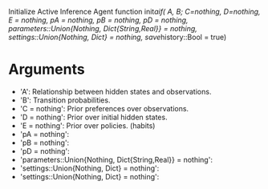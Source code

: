 Initialize Active Inference Agent function init*aif(         A,         B;         C=nothing,         D=nothing,         E = nothing,         pA = nothing,         pB = nothing,          pD = nothing,         parameters::Union{Nothing, Dict{String,Real}} = nothing,         settings::Union{Nothing, Dict} = nothing,         save*history::Bool = true)

# Arguments

  * 'A': Relationship between hidden states and observations.
  * 'B': Transition probabilities.
  * 'C = nothing': Prior preferences over observations.
  * 'D = nothing': Prior over initial hidden states.
  * 'E = nothing': Prior over policies. (habits)
  * 'pA = nothing':
  * 'pB = nothing':
  * 'pD = nothing':
  * 'parameters::Union{Nothing, Dict{String,Real}} = nothing':
  * 'settings::Union{Nothing, Dict} = nothing':
  * 'settings::Union{Nothing, Dict} = nothing':
